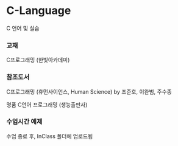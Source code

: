 # C-Language

C 언어 및 실습

### 교재

C프로그래밍 (한빛아카데미)

### 참조도서

C프로그래밍 (휴먼사이언스, Human Science) by 조준호, 이완범, 주수종

명품 C언어 프로그래밍 (생능출판사)

### 수업시간 예제

수업 종료 후, InClass 폴더에 업로드됨
